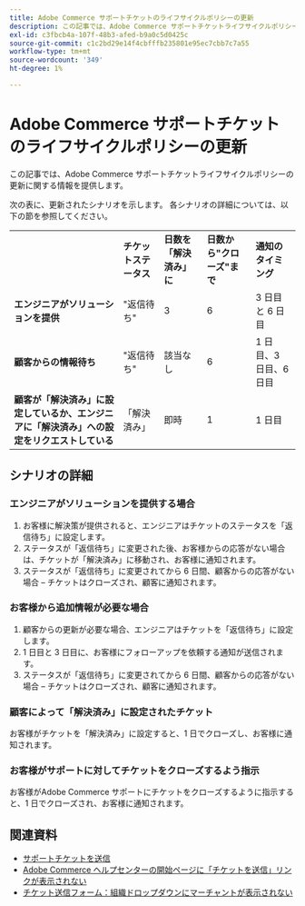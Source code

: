 ```yaml
---
title: Adobe Commerce サポートチケットのライフサイクルポリシーの更新
description: この記事では、Adobe Commerce サポートチケットライフサイクルポリシーの更新に関する情報を提供します。
exl-id: c3fbcb4a-107f-48b3-afed-b9a0c5d0425c
source-git-commit: c1c2bd29e14f4cbfffb235801e95ec7cbb7c7a55
workflow-type: tm+mt
source-wordcount: '349'
ht-degree: 1%

---
```


# Adobe Commerce サポートチケットのライフサイクルポリシーの更新

この記事では、Adobe Commerce サポートチケットライフサイクルポリシーの更新に関する情報を提供します。

次の表に、更新されたシナリオを示します。 各シナリオの詳細については、以下の節を参照してください。

<table>
 <tbody>
 <tr>
 <td class="wysiwyg-text-align-center"> </td>
 <td class="wysiwyg-text-align-center"><strong>チケットステータス</strong></td>
 <td class="wysiwyg-text-align-center"><strong>日数を「解決済み」に</strong></td>
 <td class="wysiwyg-text-align-center"><strong>日数から"クローズ"まで</strong></td>
 <td class="wysiwyg-text-align-center"><strong>通知のタイミング</strong></td>
 </tr>
 <tr>
 <td class="wysiwyg-text-align-left"><strong>エンジニアがソリューションを提供</strong></td>
 <td class="wysiwyg-text-align-center">"返信待ち"</td>
 <td class="wysiwyg-text-align-center">3</td>
 <td class="wysiwyg-text-align-center">6</td>
 <td class="wysiwyg-text-align-center">3 日目と 6 日目</td>
 </tr>
 <tr>
 <td class="wysiwyg-text-align-left"><strong>顧客からの情報待ち</strong></td>
 <td class="wysiwyg-text-align-center">"返信待ち"</td>
 <td class="wysiwyg-text-align-center">該当なし</td>
 <td class="wysiwyg-text-align-center">6</td>
 <td class="wysiwyg-text-align-center">1 日目、3 日目、6 日目</td>
 </tr>
 <tr>
 <td class="wysiwyg-text-align-left"><strong>顧客が「解決済み」に設定しているか、エンジニアに「解決済み」への設定をリクエストしている</strong></td>
 <td class="wysiwyg-text-align-center">「解決済み」</td>
 <td class="wysiwyg-text-align-center">即時</td>
 <td class="wysiwyg-text-align-center">1</td>
 <td class="wysiwyg-text-align-center">1 日目</td>
 </tr>
 </tbody>
 </table>

## シナリオの詳細

### エンジニアがソリューションを提供する場合

1. お客様に解決策が提供されると、エンジニアはチケットのステータスを「返信待ち」に設定します。
1. ステータスが「返信待ち」に変更された後、お客様からの応答がない場合は、チケットが「解決済み」に移動され、お客様に通知されます。
1. ステータスが「返信待ち」に変更されてから 6 日間、顧客からの応答がない場合 – チケットはクローズされ、顧客に通知されます。

### お客様から追加情報が必要な場合

1. 顧客からの更新が必要な場合、エンジニアはチケットを「返信待ち」に設定します。
1. 1 日目と 3 日目に、お客様にフォローアップを依頼する通知が送信されます。
1. ステータスが「返信待ち」に変更されてから 6 日間、顧客からの応答がない場合 – チケットはクローズされ、顧客に通知されます。

### 顧客によって「解決済み」に設定されたチケット

お客様がチケットを「解決済み」に設定すると、1 日でクローズし、お客様に通知されます。

### お客様がサポートに対してチケットをクローズするよう指示

お客様がAdobe Commerce サポートにチケットをクローズするように指示すると、1 日でクローズされ、お客様に通知されます。

## 関連資料

* [サポートチケットを送信](/help/help-center-guide/help-center/magento-help-center-user-guide.md#submit-ticket)
* [Adobe Commerce ヘルプセンターの開始ページに「チケットを送信」リンクが表示されない](/help/help-center-guide/help-center/magento-help-center-user-guide.md#no-submit-link)
* [チケット送信フォーム：組織ドロップダウンにマーチャントが表示されない](/help/help-center-guide/help-center/magento-help-center-user-guide.md#merchant-not-displayed)
